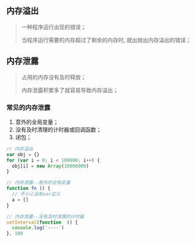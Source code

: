 ## 内存溢出

> 一种程序运行出现的错误；
>
> 当程序运行需要的内存超过了剩余的内存时, 就出抛出内存溢出的错误；

## 内存泄露

> 占用的内存没有及时释放；
>
> 内存泄露积累多了就容易导致内存溢出；

### 常见的内存泄露

1.  意外的全局变量；
2. 没有及时清理的计时器或回调函数；
3. 闭包；

```javascript
// 内存溢出
var obj = {}
for (var i = 0; i < 100000; i++) {
  obj[i] = new Array(10000000)
}

// 内存泄露--意外的全局变量
function fn () {
  // 不小心没有var定义
  a = [] 
}

// 内存泄露--没有及时清理的计时器
setInterval(function  () {
  console.log('----')
}, 100

```

